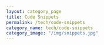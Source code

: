 ```yaml
---
layout: category_page
title: Code Snippets
permalink: /tech/code-snippets
category_name: tech/code-snippets
category_image: "/img/snippets.jpg"
---
```


